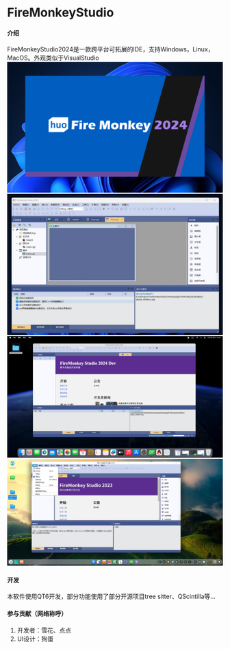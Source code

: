 # FireMonkeyStudio

#### 介绍
FireMonkeyStudio2024是一款跨平台可拓展的IDE，支持Windows，Linux，MacOS。外观类似于VisualStudio
![起始页](gitImg/1710425898909.png)
![UI编辑器](gitImg/1710425898924.jpg)
![MacOS的效果](gitImg/1710425898900.png)
![UOS下的效果](gitImg/1710426019044.jpg)


#### 开发
本软件使用QT6开发，部分功能使用了部分开源项目tree sitter、QScintilla等...


#### 参与贡献（网络称呼）

1. 开发者：雪花、点点
2. UI设计：狗蛋

